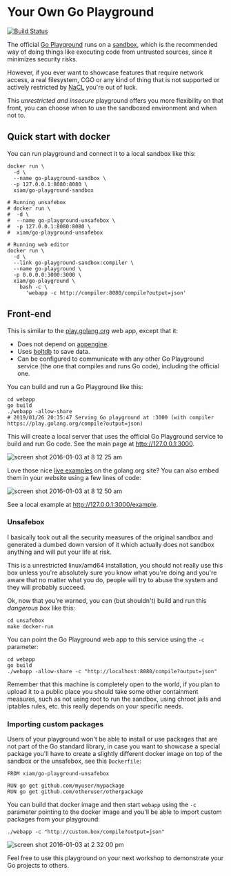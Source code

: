 # Your Own Go Playground

[![Build Status](https://travis-ci.org/xiam/go-playground.svg?branch=master)](https://travis-ci.org/xiam/go-playground)

The official [Go Playground][1] runs on a [sandbox][5], which is the
recommended way of doing things like executing code from untrusted sources,
since it minimizes security risks.

However, if you ever want to showcase features that require network access, a
real filesystem, CGO or any kind of thing that is not supported or actively
restricted by [NaCL](https://developer.chrome.com/native-client) you're out of
luck.

This *unrestricted and insecure* playground offers you more flexibility on that
front, you can choose when to use the sandboxed environment and when not to.

## Quick start with docker

You can run playground and connect it to a local sandbox like this:

```
docker run \
  -d \
  --name go-playground-sandbox \
  -p 127.0.0.1:8080:8080 \
  xiam/go-playground-sandbox

# Running unsafebox
# docker run \
#  -d \
#  --name go-playground-unsafebox \
#  -p 127.0.0.1:8080:8080 \
#  xiam/go-playground-unsafebox

# Running web editor
docker run \
  -d \
  --link go-playground-sandbox:compiler \
  --name go-playground \
  -p 0.0.0.0:3000:3000 \
  xiam/go-playground \
    bash -c \
      'webapp -c http://compiler:8080/compile?output=json'
```

## Front-end

This is similar to the
[play.golang.org](https://github.com/golang/playground/tree/master/app) web
app, except that it:

* Does not depend on [appengine](https://cloud.google.com/appengine/docs/go/reference).
* Uses [boltdb](https://github.com/boltdb/bolt) to save data.
* Can be configured to communicate with any other Go Playground service (the
  one that compiles and runs Go code), including the official one.

You can build and run a Go Playground like this:

```
cd webapp
go build
./webapp -allow-share
# 2019/01/26 20:35:47 Serving Go playground at :3000 (with compiler https://play.golang.org/compile?output=json)
```

This will create a local server that uses the official Go Playground service to
build and run Go code. See the main page at http://127.0.0.1:3000.

![screen shot 2016-01-03 at 8 12 25 am](https://cloud.githubusercontent.com/assets/385670/12079146/1de8c24a-b1f4-11e5-87b9-10f0a22054e5.png)

Love those nice [live
examples](https://golang.org/pkg/strings/#example_Contains) on the golang.org
site? You can also embed them in your website using a few lines of code:

![screen shot 2016-01-03 at 8 12 50 am](https://cloud.githubusercontent.com/assets/385670/12079219/9fd19f14-b1f6-11e5-949e-f36561a7f0ff.png)

See a local example at http://127.0.0.1:3000/example.

### Unsafebox

I basically took out all the security measures of the original sandbox and
generated a dumbed down version of it which actually does not sandbox anything
and will put your life at risk.

This is a unrestricted linux/amd64 installation, you should not really use this
box unless you're absolutely sure you know what you're doing and you're aware
that no matter what you do, people will try to abuse the system and they will
probably succeed.

Ok, now that you're warned, you can (but shouldn't) build and run this
*dangerous box* like this:

```
cd unsafebox
make docker-run
```

You can point the Go Playground web app to this service using the `-c`
parameter:

```
cd webapp
go build
./webapp -allow-share -c "http://localhost:8080/compile?output=json"
```

Remember that this machine is completely open to the world, if you plan to
upload it to a public place you should take some other containment measures,
such as not using root to run the sandbox, using chroot jails and iptables
rules, etc. this really depends on your specific needs.

### Importing custom packages

Users of your playground won't be able to install or use packages that are not
part of the Go standard library, in case you want to showcase a special package
you'll have to create a slightly different docker image on top of the sandbox
or the unsafebox, see this `Dockerfile`:

```
FROM xiam/go-playground-unsafebox

RUN go get github.com/myuser/mypackage
RUN go get github.com/otheruser/otherpackage
```

You can build that docker image and then start `webapp` using the `-c`
parameter pointing to the docker image and you'll be able to import custom
packages from your playground:

```
./webapp -c "http://custom.box/compile?output=json"
```

![screen shot 2016-01-03 at 2 32 00 pm](https://cloud.githubusercontent.com/assets/385670/12080650/d6037186-b226-11e5-8bd1-3b98627a1e03.png)

Feel free to use this playground on your next workshop to demonstrate your Go
projects to others.

[1]: https://www.golang.org/
[2]: https://play.golang.org/
[3]: https://github.com/golang/playground
[4]: https://www.docker.com/
[5]: https://en.wikipedia.org/wiki/Sandbox_(computer_security)
